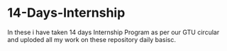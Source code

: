 # 14-Days-Internship
 In these i have taken 14 days Internship Program as per our GTU circular and uploded all my work on these repository daily basisc.
